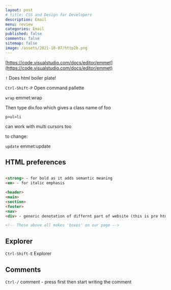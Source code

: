 ```yaml
---
layout: post
# title: CSS and Design for Developers 
description: Email
menu: review
categories: Email 
published: false 
comments: false     
sitemap: false
image: /assets/2021-10-07/http2b.png
---
```


<!-- ## Introduction. -->

<!-- [![alt text](/assets/2021-08-04/local.jpg "local")](/assets/2021-08-04/local.jpg) -->
<!-- [![alt text](/assets/2021-10-07/http2b.png "http2"){:width="200px"}](/assets/2021-10-07/http2b.png) -->

[https://code.visualstudio.com/docs/editor/emmet](https://code.visualstudio.com/docs/editor/emmet)

`!` Does html boiler plate!

`Ctrl-Shift-P` Open command pallette

`wrap` emmet:wrap

Then type div.foo which gives a class name of foo

`p>ul>li`

can work with multi cursors too

to change:

`update` emmet:update

## HTML preferences

```html

<strong> - for bold as it adds semantic meaning
<em> - for italic emphasis

<header>
<main>
<section>
<footer>
<nav>
<div> - generic denotation of differnt part of website (this is pre html5)

<!-- These above all makes 'boxes' on our page -->

```

## Explorer

`Ctrl-Shift-E` Explorer

## Comments

`Ctrl-/` comment - press first then start writing the comment


